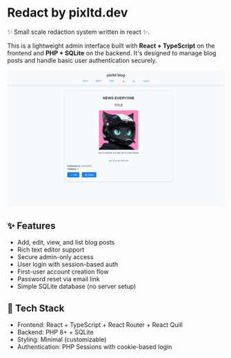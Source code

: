 # Redact by pixltd.dev

✨ Small scale redaction system written in react ✨.

This is a lightweight admin interface built with **React + TypeScript** on the frontend and **PHP + SQLite** on the backend. 
It's designed to manage blog posts and handle basic user authentication securely.

![Redact Screenshot](screen.png)

## ✨ Features

- Add, edit, view, and list blog posts
- Rich text editor support
- Secure admin-only access
- User login with session-based auth
- First-user account creation flow
- Password reset via email link
- Simple SQLite database (no server setup)

## 🧱 Tech Stack

- Frontend: React + TypeScript + React Router + React Quill
- Backend: PHP 8+ + SQLite
- Styling: Minimal (customizable)
- Authentication: PHP Sessions with cookie-based login